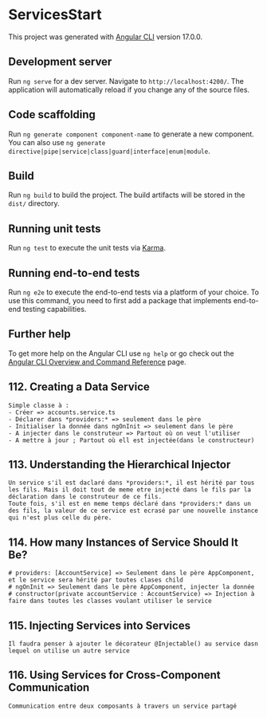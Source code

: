 # ServicesStart

This project was generated with [Angular CLI](https://github.com/angular/angular-cli) version 17.0.0.

## Development server

Run `ng serve` for a dev server. Navigate to `http://localhost:4200/`. The application will automatically reload if you change any of the source files.

## Code scaffolding

Run `ng generate component component-name` to generate a new component. You can also use `ng generate directive|pipe|service|class|guard|interface|enum|module`.

## Build

Run `ng build` to build the project. The build artifacts will be stored in the `dist/` directory.

## Running unit tests

Run `ng test` to execute the unit tests via [Karma](https://karma-runner.github.io).

## Running end-to-end tests

Run `ng e2e` to execute the end-to-end tests via a platform of your choice. To use this command, you need to first add a package that implements end-to-end testing capabilities.

## Further help

To get more help on the Angular CLI use `ng help` or go check out the [Angular CLI Overview and Command Reference](https://angular.io/cli) page.


## 112. Creating a Data Service
    Simple classe à :
    - Créer => accounts.service.ts 
    - Déclarer dans *providers:* => seulement dans le père
    - Initialiser la donnée dans ngOnInit => seulement dans le père
    - A injecter dans le construteur => Partout où on veut l'utiliser
    - A mettre à jour ; Partout où ell est injectée(dans le constructeur)
## 113. Understanding the Hierarchical Injector
    Un service s'il est daclaré dans *providers:*, il est hérité par tous les fils. Mais il doit tout de meme etre injecté dans le fils par la déclaration dans le construteur de ce fils. 
    Toute fois, s'il est en meme temps déclaré dans *providers:* dans un des fils, la valeur de ce service est ecrasé par une nouvelle instance qui n'est plus celle du père.   
## 114. How many Instances of Service Should It Be?
    # providers: [AccountService] => Seulement dans le père AppComponent, et le service sera hérité par toutes clases child 
    # ngOnInit => Seulement dans le père AppComponent, injecter la donnée
    # constructor(private accountService : AccountService) => Injection à faire dans toutes les classes voulant utiliser le service

## 115. Injecting Services into Services
    Il faudra penser à ajouter le décorateur @Injectable() au service dasn lequel on utilise un autre service

## 116. Using Services for Cross-Component Communication
    Communication entre deux composants à travers un service partagé
